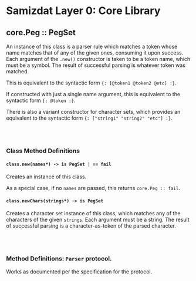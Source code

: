 Samizdat Layer 0: Core Library
==============================

core.Peg :: PegSet
------------------

An instance of this class is a parser rule which matches a token whose name
matches that of any of the given ones, consuming it upon success.
Each argument of the `.new()` constructor is taken to be a token name, which
must be a symbol. The result of successful parsing is whatever token was
matched.

This is equivalent to the syntactic form `{: [@token1 @token2 @etc] :}`.

If constructed with just a single name argument, this is equivalent to the
syntactic form `{: @token :}`.

There is also a variant constructor for character sets, which provides an
equivalent to the syntactic form `{: ["string1" "string2" "etc"] :}`.


<br><br>
### Class Method Definitions

#### `class.new(names*) -> is PegSet | == fail`

Creates an instance of this class.

As a special case, if no `names` are passed, this returns `core.Peg :: fail`.

#### `class.newChars(strings*) -> is PegSet`

Creates a character set instance of this class, which matches any of the
characters of the given `strings`. Each argument must be a string. The result
of successful parsing is a character-as-token of the parsed character.


<br><br>
### Method Definitions: `Parser` protocol.

Works as documented per the specification for the protocol.
